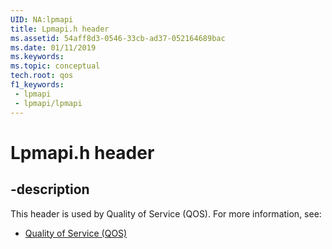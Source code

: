 ```yaml
---
UID: NA:lpmapi
title: Lpmapi.h header
ms.assetid: 54aff8d3-0546-33cb-ad37-052164689bac
ms.date: 01/11/2019
ms.keywords: 
ms.topic: conceptual
tech.root: qos
f1_keywords:
 - lpmapi
 - lpmapi/lpmapi
---
```


# Lpmapi.h header


## -description

This header is used by Quality of Service (QOS). For more information, see:

- [Quality of Service (QOS)](../_qos/index.md)

